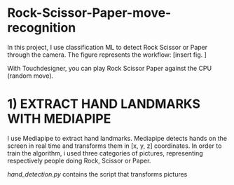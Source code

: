 # Rock-Scissor-Paper-move-recognition
In this project, I use classification ML to detect Rock Scissor or Paper through the camera. The figure represents the workflow: 
[insert fig. ]


With Touchdesigner, you can play Rock Scissor Paper against the CPU (random move). 


# 1) EXTRACT HAND LANDMARKS WITH MEDIAPIPE
I use Mediapipe to extract hand landmarks. Mediapipe detects hands on the screen in real time and transforms them in [x, y, z] coordinates. 
In order to train the algorithm, i used three categories of pictures, representing respectively people doing Rock, Scissor or Paper. 

*hand_detection.py* contains the script that transforms pictures 